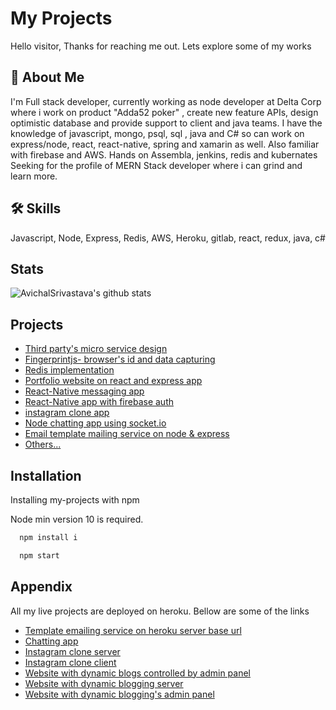 
# My Projects

Hello visitor, Thanks for reaching me out. Lets explore some of my works
 


## 🚀 About Me
I'm Full stack developer, currently working as node developer at Delta Corp where i work on product "Adda52 poker" , create new feature APIs, design optimistic database and provide support to client and java teams. I have the knowledge of javascript, mongo, psql, sql , java and C# so can work on express/node, react, react-native, spring and xamarin as well. Also familiar with firebase and AWS. Hands on Assembla, jenkins, redis and kubernates
Seeking for the profile of MERN Stack developer where i can grind and learn more.


## 🛠 Skills
Javascript, Node, Express, Redis, AWS, Heroku, gitlab, react, redux, java, c#


## Stats


![AvichalSrivastava's github stats](https://github-readme-stats.vercel.app/api?username=AvichalSrivastava)



## Projects

 - [Third party's micro service design](https://github.com/AvichalSrivastava/heroku_idukki)
 - [Fingerprintjs- browser's id and data capturing](https://github.com/AvichalSrivastava/fingerprintjs)
 - [Redis implementation](https://github.com/AvichalSrivastava/redis-rnd)
 - [Portfolio website on react and express app](https://github.com/AvichalSrivastava/myResume)
 - [React-Native messaging app ](https://github.com/AvichalSrivastava/EmployeeManagerApp)
 - [React-Native app with firebase auth ](https://github.com/AvichalSrivastava/FireBaseAuth)
 - [instagram clone app](https://github.com/AvichalSrivastava/instaguruudev)
 - [Node chatting app using socket.io](https://github.com/AvichalSrivastava/sockets_in_node)
 - [Email template mailing service on node & express](https://github.com/AvichalSrivastava/PorftfolioMailerServer)
 - [Others...](https://github.com/AvichalSrivastava?tab=repositories)



## Installation

Installing my-projects with npm

Node min version 10 is required.


```bash
  npm install i

```

```bash
  npm start

```
    
## Appendix

All my live projects are deployed on heroku. Bellow are some of the links
- [Template emailing service on heroku server base url](https://mailboxserver.herokuapp.com/) 
- [Chatting app]( https://kayasthchattingapp.herokuapp.com/)
- [Instagram clone server](https://instagramserv.herokuapp.com/) 
- [Instagram clone client](https://instaguruudev.herokuapp.com/)
- [Website with dynamic blogs controlled by admin panel](https://shayarkhana.herokuapp.com/)
- [Website with dynamic blogging server](https://purva.herokuapp.com/)
- [Website with dynamic blogging's admin panel](https://shayarkhana.herokuapp.com/admin)

